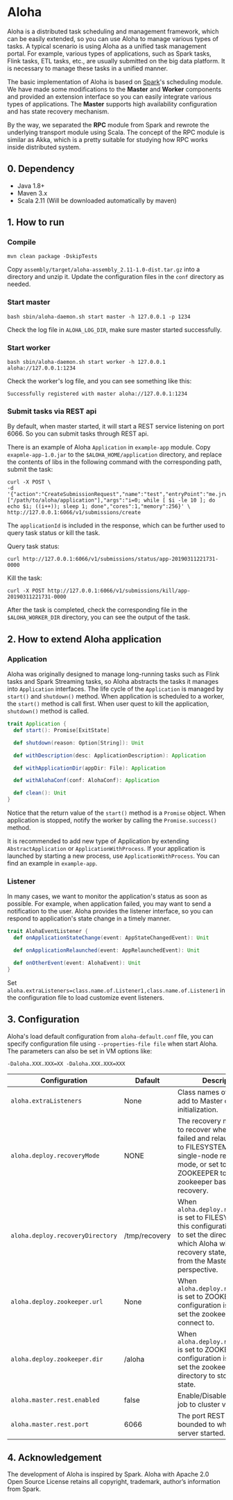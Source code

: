 # Aloha

Aloha is a distributed task scheduling and management framework, which can be easily extended, so you can use Aloha to manage various types of tasks. A typical scenario is using Aloha as a unified task management portal. For example, various types of applications, such as Spark tasks, Flink tasks, ETL tasks, etc., are usually submitted on the big data platform. It is necessary to manage these tasks in a unified manner.

The basic implementation of Aloha is based on [Spark](https://github.com/apache/spark)'s scheduling module. We have made some modifications to the **Master** and **Worker** components and provided an extension interface so you can easily integrate various types of applications. The **Master** supports high availability configuration and has state recovery mechanism.

By the way, we separated the **RPC** module from Spark and rewrote the underlying transport module using Scala. The concept of the RPC module is similar as Akka, which is a pretty suitable for studying how RPC works inside distributed system.

## 0. Dependency
- Java 1.8+
- Maven 3.x
- Scala 2.11 (Will be downloaded automatically by maven)

## 1. How to run
### Compile
```shell
mvn clean package -DskipTests
```

Copy `assembly/target/aloha-assembly_2.11-1.0-dist.tar.gz` into a directory and unzip it. Update the configuration files in the `conf` directory as needed.

### Start master
```shell
bash sbin/aloha-daemon.sh start master -h 127.0.0.1 -p 1234
```

Check the log file in `ALOHA_LOG_DIR`, make sure master started successfully.


### Start worker
```shell
bash sbin/aloha-daemon.sh start worker -h 127.0.0.1 aloha://127.0.0.1:1234
```

Check the worker's log file, and you can see something like this:
```
Successfully registered with master aloha://127.0.0.1:1234
```

### Submit tasks via REST api
By default, when master started, it will start a REST service listening on port 6066. So you can submit tasks through REST api.

There is an example of Aloha `Application` in `example-app` module. Copy `exapmle-app-1.0.jar` to the `$ALOHA_HOME/application` directory, and replace the contents of libs in the following command with the corresponding path, submit the task:

```shell
curl -X POST \
-d '{"action":"CreateSubmissionRequest","name":"test","entryPoint":"me.jrwang.app.SimpleProcess","libs":["/path/to/aloha/application"],"args":"i=0; while [ $i -le 10 ]; do echo $i; ((i++)); sleep 1; done","cores":1,"memory":256}' \
http://127.0.0.1:6066/v1/submissions/create
```

The `applicationId` is included in the response, which can be further used to query task status or kill the task. 

Query task status:

```shell
curl http://127.0.0.1:6066/v1/submissions/status/app-20190311221731-0000
```

Kill the task:
```shell
curl -X POST http://127.0.0.1:6066/v1/submissions/kill/app-20190311221731-0000
```

After the task is completed, check the corresponding file in the `$ALOHA_WORKER_DIR` directory, you can see the output of the task.



## 2. How to extend Aloha application

### Application
Aloha was originally designed to manage long-running tasks such as Flink tasks and Spark Streaming tasks, so Aloha abstracts the tasks it manages into `Application` interfaces. The life cycle of the `Application` is managed by `start()` and `shutdown()` method. When application is scheduled to a worker, the `start()` method is call first. When user quest to kill the application, `shutdown()` method is called.

```scala
trait Application {
  def start(): Promise[ExitState]

  def shutdown(reason: Option[String]): Unit

  def withDescription(desc: ApplicationDescription): Application

  def withApplicationDir(appDir: File): Application

  def withAlohaConf(conf: AlohaConf): Application

  def clean(): Unit
}
```

Notice that the return value of the `start()` method is a `Promise` object. When application is stopped, notify the worker by calling the `Promise.success()` method.

It is recommended to add new type of Application by extending `AbstractApplication` or `ApplicationWithProcess`. If your application is launched by starting a new process, use `ApplicationWithProcess`. You can find an example in `example-app`.

### Listener
In many cases, we want to monitor the application's status as soon as possible. For example, when application failed, you may want to send a notification to the user. Aloha provides the listener interface, so you can respond to application's state change in a timely manner.


```scala
trait AlohaEventListener {
  def onApplicationStateChange(event: AppStateChangedEvent): Unit

  def onApplicationRelaunched(event: AppRelaunchedEvent): Unit

  def onOtherEvent(event: AlohaEvent): Unit
}
```

Set `aloha.extraListeners=class.name.of.Listener1,class.name.of.Listener1` in the configuration file to load customize event listeners.

## 3. Configuration
Aloha's load default configuration from `aloha-default.conf` file, you can specify configuration file using `--properties-file file` when start Aloha. The parameters can also be set in VM options like:

```
-Daloha.XXX.XXX=XX -Daloha.XXX.XXX=XXX
```

| Configuration |Dafault| Description |
| --- | --- | --- |
|`aloha.extraListeners`| None |Class names of listeners to add to Master during initialization.|
|`aloha.deploy.recoveryMode`| NONE |The recovery mode setting to recover when Aloha failed and relaunches. Set to FILESYSTEM to enable single-node recovery mode, or set to ZOOKEEPER to use zookeeper based recovery.|
|`aloha.deploy.recoveryDirectory`| /tmp/recovery | When  `aloha.deploy.recoveryMode` is set to FILESYSTEAM, this configuration is used to set the directory in which Aloha will store recovery state, accessible from the Master's perspective.|
|`aloha.deploy.zookeeper.url` | None |When `aloha.deploy.recoveryMode` is set to ZOOKEEPER, this configuration is used to set the zookeeper URL to connect to.|
|`aloha.deploy.zookeeper.dir`| /aloha |When `aloha.deploy.recoveryMode` is set to ZOOKEEPER, this configuration is used to set the zookeeper directory to store recovery state.|
|`aloha.master.rest.enabled`| false | Enable/Disable submitting job to cluster via REST API. |
|`aloha.master.rest.port`| 6066 | The port REST server bounded to when REST server started.|


## 4. Acknowledgement
The development of Aloha is inspired by Spark. Aloha with Apache 2.0 Open Source License retains all copyright, trademark, author’s information from Spark.